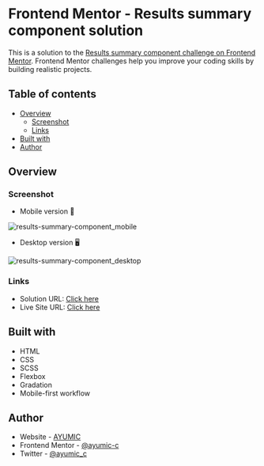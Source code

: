 # Frontend Mentor - Results summary component solution

This is a solution to the [Results summary component challenge on Frontend Mentor](https://www.frontendmentor.io/challenges/results-summary-component-CE_K6s0maV). Frontend Mentor challenges help you improve your coding skills by building realistic projects. 

## Table of contents

- [Overview](#overview)
  - [Screenshot](#screenshot)
  - [Links](#links)
- [Built with](#built-with)
- [Author](#author)

## Overview

### Screenshot

- Mobile version 📱

![results-summary-component_mobile](https://user-images.githubusercontent.com/92932301/236672530-cf972139-4fca-4a45-8ca8-8a8f78f1ea8d.png)

- Desktop version 🖥️

![results-summary-component_desktop](https://user-images.githubusercontent.com/92932301/236672539-85d1d3d3-f3fe-4ae6-880b-e4d470d07499.png)

### Links

- Solution URL: [Click here](https://www.frontendmentor.io/solutions/results-summary-component-GIVss2mocp)
- Live Site URL: [Click here](https://ayumic-c.github.io/frontend-mentor_results-summary-component/)

## Built with

- HTML
- CSS
- SCSS
- Flexbox
- Gradation
- Mobile-first workflow

## Author

- Website - [AYUMIC](https://ayumic-c.github.io/ayumic)
- Frontend Mentor - [@ayumic-c](https://www.frontendmentor.io/profile/ayumic-c)
- Twitter - [@ayumic_c](https://twitter.com/ayumic_c)
